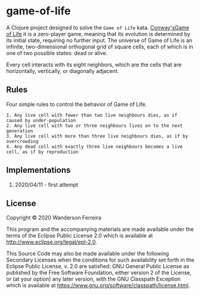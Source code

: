 # game-of-life

A Clojure project designed to solve the `Game of Life` kata. 
[Conway'sGame of
Life](https://en.wikipedia.org/wiki/Conway%27s_Game_of_Life) it is a
zero-player game, meaning that its evolution is determined by its
initial state, requiring no further input. The universe of Game of
Life is an infinite, two-dimensional orthogonal grid of square cells,
each of which is in one of two possible states: dead or alive.

Every cell interacts with its eight neighbors, which are the cells
that are horizontally, vertically, or diagonally adjacent.

## Rules

Four simple rules to control the behavior of Game of Life.

    1. Any live cell with fewer than two live neighbours dies, as if caused by under-population
    2. Any live cell with two or three neighbours lives on to the next generation
    3. Any live cell with more than three live neighbours dies, as if by overcrowding
    4. Any dead cell with exactly three live neighbours becomes a live cell, as if by reproduction

## Implementations

1. 2020/04/11 - first attempt

## License

Copyright © 2020 Wanderson Ferreira

This program and the accompanying materials are made available under the
terms of the Eclipse Public License 2.0 which is available at
http://www.eclipse.org/legal/epl-2.0.

This Source Code may also be made available under the following Secondary
Licenses when the conditions for such availability set forth in the Eclipse
Public License, v. 2.0 are satisfied: GNU General Public License as published by
the Free Software Foundation, either version 2 of the License, or (at your
option) any later version, with the GNU Classpath Exception which is available
at https://www.gnu.org/software/classpath/license.html.
